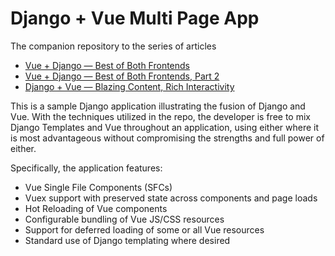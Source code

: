 # Django + Vue Multi Page App

The companion repository to the series of articles
 * [Vue + Django — Best of Both Frontends](https://medium.com/js-dojo/vue-django-best-of-both-frontends-701307871478)
 * [Vue + Django — Best of Both Frontends, Part 2](https://medium.com/js-dojo/django-vue-vuex-best-of-both-frontends-part-2-1dcb78215575)
 * [Django + Vue — Blazing Content, Rich Interactivity](https://medium.com/js-dojo/django-vue-blazing-content-rich-interactivity-b34e45d8c602)

This is a sample Django application illustrating the fusion of Django and Vue. With the techniques utilized in the repo, the developer is free to mix Django Templates and Vue throughout an application, using either where it is most advantageous without compromising the strengths and full power of either.

Specifically, the application features:
  * Vue Single File Components (SFCs)
  * Vuex support with preserved state across components and page loads
  * Hot Reloading of Vue components
  * Configurable bundling of Vue JS/CSS resources
  * Support for deferred loading of some or all Vue resources
  * Standard use of Django templating where desired
  
  
  
